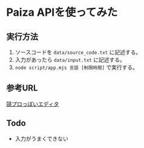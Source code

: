 # Paiza APIを使ってみた
## 実行方法
1. ソースコードを `data/source_code.txt` に記述する。
1. 入力があったら `data/input.txt` に記述する。
1. `node script/app.mjs 言語 [制限時間]` で実行する。

## 参考URL
[競プロっぽいエディタ](https://qiita.com/M1YamA00/items/4d96f0df609ad246314f)

## Todo
- 入力がうまくできない
